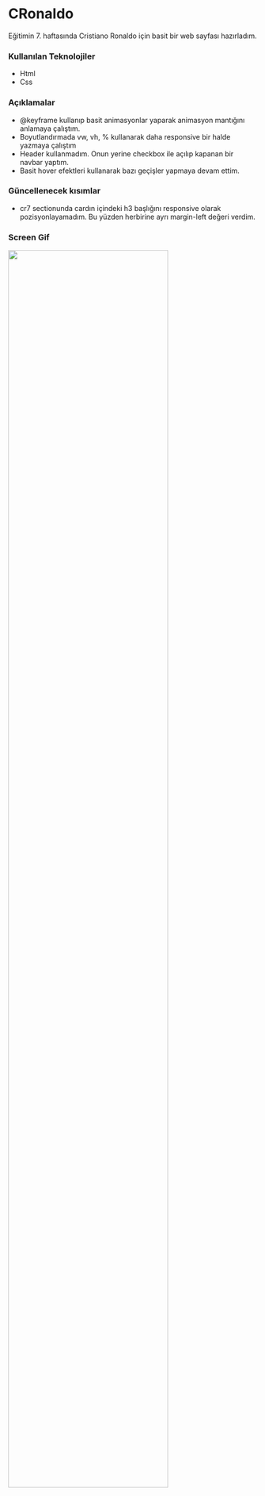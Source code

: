 # CRonaldo
Eğitimin 7. haftasında Cristiano Ronaldo için basit bir web sayfası hazırladım.
### Kullanılan Teknolojiler
* Html 
* Css

### Açıklamalar

* @keyframe kullanıp basit animasyonlar yaparak animasyon mantığını anlamaya çalıştım.
* Boyutlandırmada vw, vh, % kullanarak daha responsive bir halde yazmaya çalıştım  
* Header kullanmadım. Onun yerine checkbox ile açılıp kapanan bir navbar yaptım.
* Basit hover efektleri kullanarak bazı geçişler yapmaya devam ettim.

### Güncellenecek kısımlar
* cr7 sectionunda cardın içindeki h3 başlığını responsive olarak pozisyonlayamadım. Bu yüzden herbirine ayrı margin-left değeri verdim.



### Screen Gif
<img width=80% src="images/screen.gif">

